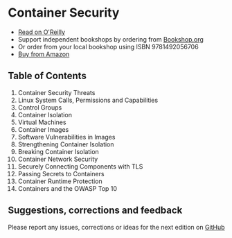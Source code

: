 # Container Security

* [Read on O'Reilly](https://learning.oreilly.com/library/view/container-security/9781492056690/)
* Support independent bookshops by ordering from [Bookshop.org](https://uk.bookshop.org/a/4184/9781492056706)
* Or order from your local bookshop using ISBN 9781492056706 
* [Buy from Amazon](https://amzn.to/2Rj2on3)

## Table of Contents

1. Container Security Threats
1. Linux System Calls, Permissions and Capabilities
1. Control Groups
1. Container Isolation
1. Virtual Machines
1. Container Images
1. Software Vulnerabilities in Images
1. Strengthening Container Isolation
1. Breaking Container Isolation
1. Container Network Security
1. Securely Connecting Components with TLS
1. Passing Secrets to Containers
1. Container Runtime Protection
1. Containers and the OWASP Top 10

## Suggestions, corrections and feedback

Please report any issues, corrections or ideas for the next edition on [GitHub](https://github.com/lizrice/container-security/issues)
